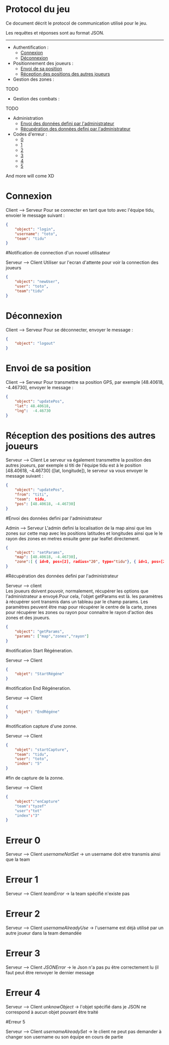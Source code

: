 # Protocol du jeu

Ce document décrit le protocol de communication utilisé pour le jeu.

Les requêtes et réponses sont au format JSON.

---

* Authentification :
   * [ Connexion ](#connexion) 
   * [ Déconnexion ](#déconnexion)
* Positionnement des joueurs :
   * [Envoi de sa position](#envoi-de-sa-position)
   * [Réception des positions des autres joueurs](#réception-des-positions-des-autres-joueurs)
* Gestion des zones :

TODO

* Gestion des combats :

TODO
* Administration
    * [Envoi des données defini par l'administrateur](#envoi-des-données-defini-par-ladministrateur)
    * [Récupération des données defini par l'administrateur](#récupération-des-données-defini-par-ladministrateur)
* Codes d'erreur :
    * [ 0 ](#erreur-0)
    * [ 1 ](#erreur-1)
    * [ 2 ](#erreur-2)
    * [ 3 ](#erreur-3)
    * [ 4 ](#erreur-4)
    * [ 5 ](#erreur-5)

And more will come XD

# Connexion

Client --> Serveur
Pour se connecter en tant que toto avec l'équipe tidu, envoier le message suivant :

```json
{
    "object": "login",
    "username": "toto",
    "team": "tidu"
}
```

#Notification de connection d'un nouvel utilisateur

Serveur --> Client
Utiliser sur l'ecran d'attente pour voir la connection des joueurs

```json
{
    "object": "newUser",
    "user": "toto",
    "team":"tidu"
}
```



# Déconnexion

Client --> Serveur 
Pour se déconnecter, envoyer le message :

```json
{
    "object": "logout"
}
```

# Envoi de sa position

Client --> Serveur
Pour transmettre sa position GPS, par exemple [48.40618, -4.46730], envoyer le message :

```json
{
    "object": "updatePos",
    "lat": 48.40618,
    "lng":  -4.46730 
}
```

# Réception des positions des autres joueurs

Serveur --> Client 
Le serveur va également transmettre la position des autres joueurs, par exemple si titi de l'équipe tidu est à le position [48.40618, -4.46730] ([lat, longitude]), le serveur va vous envoyer le message suivant :

```json
{
    "object": "updatePos",
    "from": "titi",
    "team":  tidu,
    "pos": [48.40618, -4.46730]
}
```
#Envoi des données defini par l'administrateur

Admin --> Serveur
L'admin defini la localisation de la map ainsi que les zones sur cette map avec les positions latitudes et longitudes ainsi que le le rayon des zones en metres ensuite gerer par leaflet directement.

```json
{
    "object": "setParams",
    "map": [48.40618, -4.46730],
    "zone":[ { id=0, pos=[2], radius="20", type="tidu"}, { id=1, pos=[2], radius="10", type="tizef"}, { id=2, pos=[2], radius="10", type="neutre"}]
}
```
#Récupération des données defini par l'administrateur

Serveur --> client  
Les joueurs doivent pouvoir, normalement, récupérer les options que l'administrateur a envoyé.Pour cela, l'objet getParams est là. les paramètres à récupérer sont transmis dans un tableau par le champ params.
Les paramètres peuvent être map pour récupérer le centre de la carte, zones pour récupérer les zones ou rayon pour connaitre le rayon d'action des zones et des joueurs.

```json
{
    "object": "getParams",
    "params": ["map","zones","rayon"]
}
```
#notification Start Régéneration.

Serveur --> Client  
```json
{
	"objet": "StartRégéne"
}
```
#notification End Régéneration.

Serveur --> Client  
```json
{
	"objet": "EndRégéne"
}
```

#notification capture d'une zonne.

Serveur --> Client  
```json
{
	"objet": "startCapture",
	"team": "tidu",
	"user": "toto",
	"index": "5"
}
```

#fin de capture de la zonne.

Serveur --> Client
```json
{
	"object":"enCapture"
	"team":"tyzef"
	"user":"tot"
	"index":"3"
}
```


# Erreur 0

Serveur --> Client
*usernameNotSet* -> un username doit etre transmis ainsi que la team

# Erreur 1

Serveur --> Client
*teamError* -> la team spécifié n'existe pas

# Erreur 2

Serveur --> Client
*usernameAlreadyUse* -> l'username est déjà utilisé par un autre joueur dans la team demandée

# Erreur 3 

Serveur --> Client
*JSONError* -> le Json n'a pas pu être correctement lu (il faut peut être renvoyer le dernier message

# Erreur 4

Serveur --> Client
*unknowObject* -> l'objet spécifié dans je JSON ne correspond à aucun objet pouvant être traité

#Erreur 5

Serveur --> Client
*usernameAlreadySet* -> le client ne peut pas demander à changer son username ou son équipe en cours de partie

